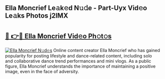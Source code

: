 ## Ella Moncrief Le𝚊k𝚎d N𝚞𝚍e - Part-Uyx Vid𝚎o Le𝚊ks Photos j2lMX

# <h2><a href="http://fbf2ly.evod.top/?m=Ella+Moncrief">🔗 👉🔴 Ella Moncrief Vid𝚎o Ph𝚘t𝚘s</a></h2>

[![Ella Moncrief N𝚞d𝚎s](https://i.imgur.com/8V9OHl7.gif)](http://fbf2ly.evod.top/?m=Ella+Moncrief)
Online content creator Ella Moncrief who has gained popularity for posting lifestyle and dance-related content, including solo and collaborative dance trend performances and mini vlogs. As a public figure, Ella Moncrief understands the importance of maintaining a positive image, even in the face of adversity. 
